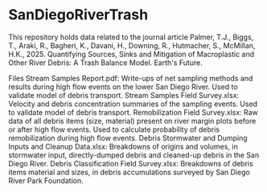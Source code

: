 # SanDiegoRiverTrash

This repository holds data related to the journal article 
Palmer, T.J., Biggs, T., Araki, R., Bagheri, K., Davani, H., Downing, R., Hutmacher, S., McMillan, H.K., 2025. Quantifying Sources, Sinks and Mitigation of Macroplastic and Other River Debris: A Trash Balance Model. Earth's Future.

Files
Stream Samples Report.pdf: Write-ups of net sampling methods and results during high flow events on the lower San Diego River. Used to validate model of debris transport.
Stream Samples Field Survey.xlsx: Velocity and debris concentration summaries of the sampling events. Used to validate model of debris transport.
Remobilization Field Survey.xlsx: Raw data of all debris items (size, material) present on river margin plots before or after high flow events. Used to calculate probability of debris remobilization during high flow events.
Debris Stormwater and Dumping Inputs and Cleanup Data.xlsx: Breakdowns of origins and volumes, in stormwater input, directly-dumped debris and cleaned-up debris in the San Diego River.
Debris Classification Field Survey.xlsx: Breakdowns of debris items material and sizes, in debris accumulations surveyed by San Diego River Park Foundation. 

